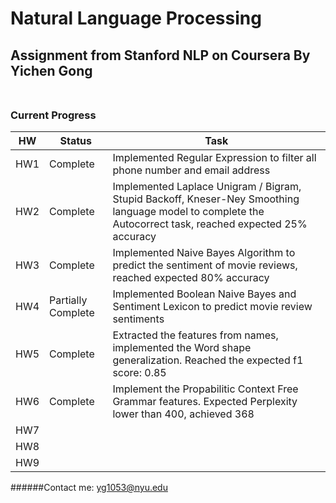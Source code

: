 # Natural Language Processing
## Assignment from Stanford NLP on Coursera By Yichen Gong<br /><br />

### Current Progress

HW  | Status | Task
--- | -------- | ------------
HW1 | Complete | Implemented Regular Expression to filter all phone number and email address
HW2 | Complete | Implemented Laplace Unigram / Bigram, Stupid Backoff, Kneser-Ney Smoothing language model to complete the Autocorrect task, reached expected 25% accuracy
HW3 | Complete | Implemented Naive Bayes Algorithm to predict the sentiment of movie reviews, reached expected 80% accuracy
HW4 | Partially Complete | Implemented Boolean Naive Bayes and Sentiment Lexicon to predict movie review sentiments
HW5 | Complete | Extracted the features from names, implemented the Word shape generalization. Reached the expected f1 score: 0.85<br />
HW6 | Complete | Implement the Propabilitic Context Free Grammar features. Expected Perplexity lower than 400, achieved 368 <br />
HW7 | <br />
HW8 | <br />
HW9 | <br />




######Contact me: yg1053@nyu.edu